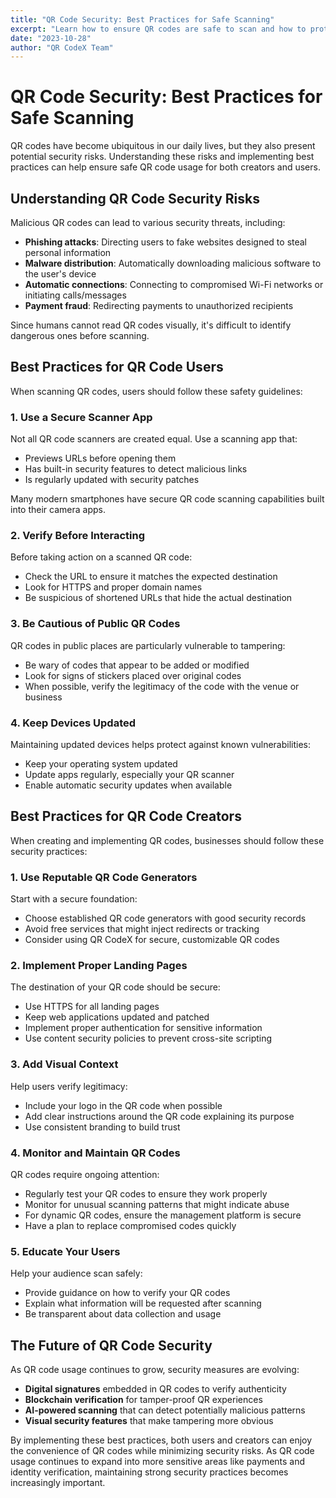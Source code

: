```yaml
---
title: "QR Code Security: Best Practices for Safe Scanning"
excerpt: "Learn how to ensure QR codes are safe to scan and how to protect your users when implementing QR codes."
date: "2023-10-28"
author: "QR CodeX Team"
---
```


# QR Code Security: Best Practices for Safe Scanning

QR codes have become ubiquitous in our daily lives, but they also present potential security risks. Understanding these risks and implementing best practices can help ensure safe QR code usage for both creators and users.

## Understanding QR Code Security Risks

Malicious QR codes can lead to various security threats, including:

- **Phishing attacks**: Directing users to fake websites designed to steal personal information
- **Malware distribution**: Automatically downloading malicious software to the user's device
- **Automatic connections**: Connecting to compromised Wi-Fi networks or initiating calls/messages
- **Payment fraud**: Redirecting payments to unauthorized recipients

Since humans cannot read QR codes visually, it's difficult to identify dangerous ones before scanning.

## Best Practices for QR Code Users

When scanning QR codes, users should follow these safety guidelines:

### 1. Use a Secure Scanner App

Not all QR code scanners are created equal. Use a scanning app that:
- Previews URLs before opening them
- Has built-in security features to detect malicious links
- Is regularly updated with security patches

Many modern smartphones have secure QR code scanning capabilities built into their camera apps.

### 2. Verify Before Interacting

Before taking action on a scanned QR code:
- Check the URL to ensure it matches the expected destination
- Look for HTTPS and proper domain names
- Be suspicious of shortened URLs that hide the actual destination

### 3. Be Cautious of Public QR Codes

QR codes in public places are particularly vulnerable to tampering:
- Be wary of codes that appear to be added or modified
- Look for signs of stickers placed over original codes
- When possible, verify the legitimacy of the code with the venue or business

### 4. Keep Devices Updated

Maintaining updated devices helps protect against known vulnerabilities:
- Keep your operating system updated
- Update apps regularly, especially your QR scanner
- Enable automatic security updates when available

## Best Practices for QR Code Creators

When creating and implementing QR codes, businesses should follow these security practices:

### 1. Use Reputable QR Code Generators

Start with a secure foundation:
- Choose established QR code generators with good security records
- Avoid free services that might inject redirects or tracking
- Consider using QR CodeX for secure, customizable QR codes

### 2. Implement Proper Landing Pages

The destination of your QR code should be secure:
- Use HTTPS for all landing pages
- Keep web applications updated and patched
- Implement proper authentication for sensitive information
- Use content security policies to prevent cross-site scripting

### 3. Add Visual Context

Help users verify legitimacy:
- Include your logo in the QR code when possible
- Add clear instructions around the QR code explaining its purpose
- Use consistent branding to build trust

### 4. Monitor and Maintain QR Codes

QR codes require ongoing attention:
- Regularly test your QR codes to ensure they work properly
- Monitor for unusual scanning patterns that might indicate abuse
- For dynamic QR codes, ensure the management platform is secure
- Have a plan to replace compromised codes quickly

### 5. Educate Your Users

Help your audience scan safely:
- Provide guidance on how to verify your QR codes
- Explain what information will be requested after scanning
- Be transparent about data collection and usage

## The Future of QR Code Security

As QR code usage continues to grow, security measures are evolving:

- **Digital signatures** embedded in QR codes to verify authenticity
- **Blockchain verification** for tamper-proof QR experiences
- **AI-powered scanning** that can detect potentially malicious patterns
- **Visual security features** that make tampering more obvious

By implementing these best practices, both users and creators can enjoy the convenience of QR codes while minimizing security risks. As QR code usage continues to expand into more sensitive areas like payments and identity verification, maintaining strong security practices becomes increasingly important.

